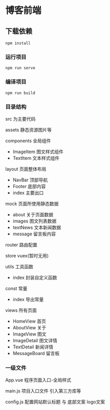 # 博客前端

## 下载依赖
```
npm install
```

### 运行项目
```
npm run serve
```

### 编译项目
```
npm run build
```

### 目录结构

src 为主要代码

assets 静态资源图片等

components 全局组件
  - ImageItem 图文样式组件
  - TextItem  文本样式组件

layout  页面整体布局
  - NavBar 顶部导航
  - Footer 底部内容
  - index  主要出口

mock  页面所使用静态数据
  - about 关于页面数据
  - images 图文列表数据
  - textNews 文本新闻数据
  - message 留言板内容

router 路由配置

store vuex(暂时无用)

utils 工具函数
  - index 封装自定义函数

const 常量
  - index 导出常量

views 所有页面
  - HomeView 首页
  - AboutView 关于
  - ImageView 图文
  - ImageDetail 图文详情
  - TextDetail 新闻详情
  - MessageBoard 留言板

### 一级文件

App.vue 程序页面入口-全局样式

main.js 项目入口文件 引入第三方库等

config.js 配置网站默认标题 与 底部文案 logo文案